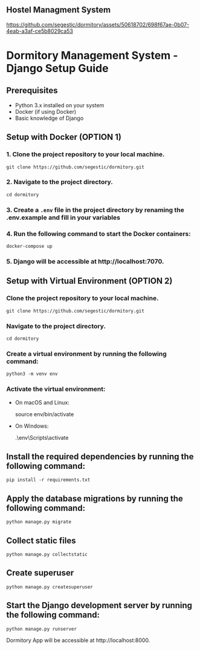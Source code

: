## Hostel Managment System


https://github.com/segestic/dormitory/assets/50618702/698f67ae-0b07-4eab-a3af-ce5b8029ca53


# Dormitory Management System - Django Setup Guide

## Prerequisites
- Python 3.x installed on your system
- Docker (if using Docker)
- Basic knowledge of Django

## Setup with Docker (OPTION 1)

### 1. Clone the project repository to your local machine.
    
    git clone https://github.com/segestic/dormitory.git
    

### 2. Navigate to the project directory.
    
    cd dormitory
    
### 3. Create a `.env` file in the project directory by renaming the .env.example and fill in your variables


### 4. Run the following command to start the Docker containers:

    docker-compose up

### 5. Django will be accessible at http://localhost:7070.




## Setup with Virtual Environment (OPTION 2)

### Clone the project repository to your local machine.
    
    git clone https://github.com/segestic/dormitory.git
    

### Navigate to the project directory.
    
    cd dormitory
    
### Create a virtual environment by running the following command:
    
    python3 -m venv env
    
    
### Activate the virtual environment:
- On macOS and Linux:
  
  source env/bin/activate
  
- On Windows:
  
  .\env\Scripts\activate
  

## Install the required dependencies by running the following command:
    
    pip install -r requirements.txt
    


## Apply the database migrations by running the following command:
    
    python manage.py migrate
    
    

## Collect static files
    
    python manage.py collectstatic
    


## Create superuser
    python manage.py createsuperuser


## Start the Django development server by running the following command:
    python manage.py runserver


Dormitory App will be accessible at http://localhost:8000.



